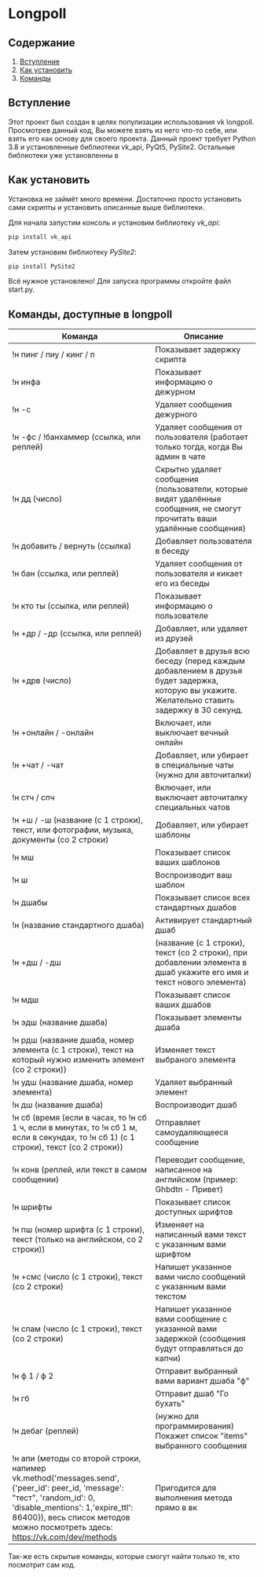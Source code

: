 # Longpoll
## Содержание
1. [Вступление](https://github.com/Nikitolpl/Longpoll#Вступление)
2. [Как установить](https://github.com/Nikitolpl/Longpoll#Как-установить)
4. [Команды](https://github.com/Nikitolpl/Longpoll#Команды-доступные-в-longpoll)

## Вступление

Этот проект был создан в целях популизации использования vk longpoll. Просмотрев данный код, Вы можете взять из него что-то себе,
или взять его как основу для своего проекта. Данный проект требует Python 3.8 и установленные библиотеки vk_api, PyQt5, PySite2. Остальные 
библиотеки уже установленны в 

## Как установить
Установка не займёт много времени. Достаточно просто установить сами скрипты и установить описанные выше библиотеки.

Для начала запустим консоль и установим библиотеку *vk_api*:
```bash
pip install vk_api
```
Затем установим библиотеку *PySite2*:
```bash
pip install PySite2
```

Всё нужное установлено! Для запуска программы откройте файл start.py.

## Команды, доступные в longpoll

|Команда|Описание|
|---|---|
|!н пинг / пиу / кинг / п | Показывает задержку скрипта |
|!н инфа | Показывает информацию о дежурном |
|!н -с | Удаляет сообщения дежурного |
|!н -фс / !банхаммер (ссылка, или реплей) | Удаляет сообщения от пользователя (работает только тогда, когда Вы админ в чате |
|!н дд (число) | Скрытно удаляет сообщения (пользователи, которые видят удалённые сообщения, не смогут прочитать ваши удалённые сообщения) |
|!н добавить / вернуть (ссылка) | Добавляет пользователя в беседу |
|!н бан (ссылка, или реплей) | Удаляет сообщения от пользователя и кикает его из беседы |
|!н кто ты (ссылка, или реплей) | Показывает информацию о пользователе |
|!н +др / -др (ссылка, или реплей) | Добавляет, или удаляет из друзей |
|!н +дрв (число) | Добавляет в друзья всю беседу (перед каждым добавлением в друзья будет задержка, которую вы укажите. Желательно ставить задержку в 30 секунд. |
|!н +онлайн / -онлайн | Включает, или выключает вечный онлайн |
|!н +чат / -чат | Добавляет, или убирает в специальные чаты (нужно для авточиталки) |
|!н стч / cпч | Включает, или выключает авточиталку специальных чатов |
|!н +ш / -ш (название (с 1 строки), текст, или фотографии, музыка, документы (со 2 строки) | Добавляет, или убирает шаблоны |
|!н мш | Показывает список ваших шаблонов |
|!н ш | Воспроизводит ваш шаблон |
|!н дшабы | Показывает список всех стандартных дшабов |
|!н (название стандартного дшаба) | Активирует стандартный дшаб |
|!н +дш / -дш | (название (с 1 строки), текст (со 2 строки), при добавлении элемента в дшаб укажите его имя и текст нового элемента) | Добавляет новый дшаб, или добавляет новый элемнт в существующий дшаб, или удаляет дшаб |
|!н мдш | Показывает список ваших дшабов |
|!н эдш (название дшаба) | Показывает элементы дшаба |
|!н рдш (название дшаба, номер элемента (с 1 строки), текст на который нужно изменить элемент (со 2 строки)) | Изменяет текст выбраного элемента |
|!н удш (название дшаба, номер элемента) | Удаляет выбранный элемент |
|!н дш (название дшаба) | Воспроизводит дшаб |
|!н сб (время (если в часах, то !н сб 1 ч, если в минутах, то !н сб 1 м, если в секундах, то !н сб 1) (с 1 строки), текст (со 2 строки)) | Отправляет самоудаляющееся сообщение |
|!н конв (реплей, или текст в самом сообщении) | Переводит сообщение, написанное на английском (пример: Ghbdtn - Привет) |
|!н шрифты | Показывает список доступных шрифтов |
|!н пш (номер шрифта (с 1 строки), текст (только на английском, со 2 строки)) | Изменяет на написанный вами текст с указанным вами шрифтом |
|!н +смс (число (с 1 строки), текст (со 2 строки) | Напишет указанное вами число сообщений с указанным вами текстом |
|!н спам (число (с 1 строки), текст (со 2 строки) | Напишет указанное вами сообщение с указанной вами задержкой (сообщения будут отправляться до капчи) |
|!н ф 1 / ф 2 | Отправит выбранный вами вариант дшаба "ф" |
|!н гб | Отправит дшаб "Го бухать" |
|!н дебаг (реплей) | (нужно для программирования) Покажет список "items" выбранного сообщения |
|!н апи (методы со второй строки, напимер vk.method('messages.send', {'peer_id': peer_id, 'message': "тест", 'random_id': 0, 'disable_mentions': 1,'expire_ttl': 86400}), весь список методов можно посмотреть здесь: https://vk.com/dev/methods | Пригодится для выполнения метода прямо в вк |

Так-же есть скрытые команды, которые смогут найти только те, кто посмотрит сам код.

